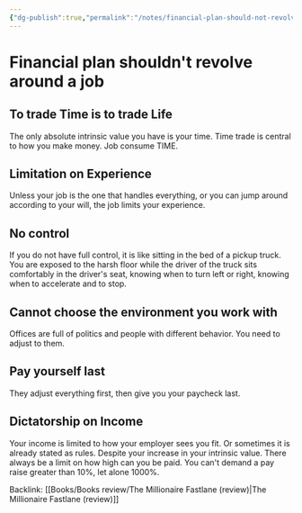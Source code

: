 ```yaml
---
{"dg-publish":true,"permalink":"/notes/financial-plan-should-not-revolve-around-a-job/","tags":["publish, compiled"]}
---
```



# Financial plan shouldn't revolve around a job

## To trade Time is to trade Life
The only absolute intrinsic value you have is your time.
Time trade is central to how you make money. 
Job consume TIME.

## Limitation on Experience
Unless your job is the one that handles everything, or you can jump around according to your will, the job limits your experience. 

## No control
If you do not have full control, it is like sitting in the bed of a pickup truck. You are exposed to the harsh floor while the driver of the truck sits comfortably in the driver's seat, knowing when to turn left or right, knowing when to accelerate and to stop. 

## Cannot choose the environment you work with
Offices are full of politics and people with different behavior. You need to adjust to them. 

## Pay yourself last
They adjust everything first, then give you your paycheck last.

## Dictatorship on Income
Your income is limited to how your employer sees you fit. Or sometimes it is already stated as rules. 
Despite your increase in your intrinsic value. There always be a limit on how high can you be paid. You can't demand a pay raise greater than 10%, let alone 1000%.


Backlink:
[[Books/Books review/The Millionaire Fastlane (review)\|The Millionaire Fastlane (review)]]